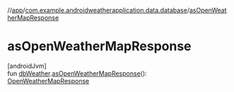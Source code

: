 //[app](../../index.md)/[com.example.androidweatherapplication.data.database](index.md)/[asOpenWeatherMapResponse](as-open-weather-map-response.md)

# asOpenWeatherMapResponse

[androidJvm]\
fun [dbWeather](db-weather/index.md).[asOpenWeatherMapResponse](as-open-weather-map-response.md)(): [OpenWeatherMapResponse](../com.example.androidweatherapplication.model/-open-weather-map-response/index.md)
